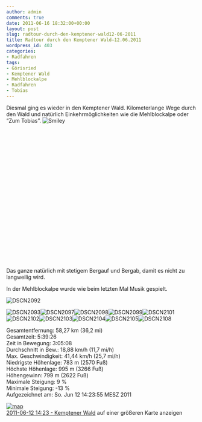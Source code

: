 ```yaml
---
author: admin
comments: true
date: 2011-06-16 18:32:00+00:00
layout: post
slug: radtour-durch-den-kemptener-wald12-06-2011
title: Radtour durch den Kemptener Wald–12.06.2011
wordpress_id: 403
categories:
- Radfahren
tags:
- Görisried
- Kemptener Wald
- Mehlblockalpe
- Radfahren
- Tobias
---
```


Diesmal ging es wieder in den Kemptener Wald. Kilometerlange Wege durch den Wald und natürlich Einkehrmöglichkeiten wie die Mehlblockalpe oder “Zum Tobias”. ![Smiley](http://andydunkel.net/assets/uploads/2011/06/wlEmoticon-smile3.png)

<div style="padding-bottom: 0px; margin: 0px; padding-left: 0px; padding-right: 0px; display: inline; float: none; padding-top: 0px" id="scid:5737277B-5D6D-4f48-ABFC-DD9C333F4C5D:74b03f37-3d25-4ebf-829c-ab37b1391531" class="wlWriterEditableSmartContent"><div><object width="626" height="352"><param name="movie" value="http://www.youtube.com/v/BKm5tQRcd50?hl=en&amp;hd=1"></param><embed src="http://www.youtube.com/v/BKm5tQRcd50?hl=en&amp;hd=1" type="application/x-shockwave-flash" width="626" height="352"></embed></object></div></div>

Das ganze natürlich mit stetigem Bergauf und Bergab, damit es nicht zu langweilig wird.

In der Mehlblockalpe wurde wie beim letzten Mal Musik gespielt.

![DSCN2092](http://andydunkel.net/assets/uploads/2011/06/DSCN2092.jpg)

<!-- more -->

![DSCN2093](http://andydunkel.net/assets/uploads/2011/06/DSCN2093.jpg)![DSCN2097](http://andydunkel.net/assets/uploads/2011/06/DSCN2097.jpg)![DSCN2098](http://andydunkel.net/assets/uploads/2011/06/DSCN2098.jpg)![DSCN2099](http://andydunkel.net/assets/uploads/2011/06/DSCN2099.jpg)![DSCN2101](http://andydunkel.net/assets/uploads/2011/06/DSCN2101.jpg)![DSCN2102](http://andydunkel.net/assets/uploads/2011/06/DSCN2102.jpg)![DSCN2103](http://andydunkel.net/assets/uploads/2011/06/DSCN2103.jpg)![DSCN2104](http://andydunkel.net/assets/uploads/2011/06/DSCN2104.jpg)![DSCN2105](http://andydunkel.net/assets/uploads/2011/06/DSCN2105.jpg)![DSCN2108](http://andydunkel.net/assets/uploads/2011/06/DSCN2108.jpg)

Gesamtentfernung: 58,27 km (36,2 mi)  
Gesamtzeit: 5:39:26  
Zeit in Bewegung: 3:05:08  
Durchschnitt in Bew.: 18,88 km/h (11,7 mi/h)  
Max. Geschwindigkeit: 41,44 km/h (25,7 mi/h)  
Niedrigste Höhenlage: 783 m (2570 Fuß)  
Höchste Höhenlage: 995 m (3266 Fuß)  
Höhengewinn: 799 m (2622 Fuß)  
Maximale Steigung: 9 %  
Minimale Steigung: -13 %  
Aufgezeichnet am: So. Jun 12 14:23:55 MESZ 2011  


[![map](http://andydunkel.net/assets/uploads/2011/06/map_thumb.png)](http://andydunkel.net/assets/uploads/2011/06/map.png)   
[2011-06-12 14:23 - Kemptener Wald](http://maps.google.de/maps/ms?msa=0&msid=208324790998598431494.0004a5891f67d32daf775&ie=UTF8&ll=47.750866,10.480957&spn=0.184668,0.411301&z=11&source=embed) auf einer größeren Karte anzeigen
